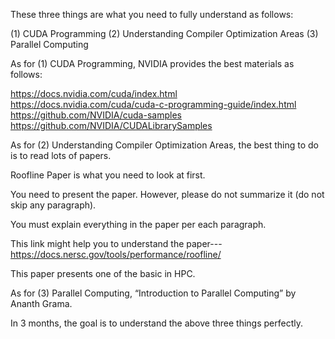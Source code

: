 These three things are what you need to fully understand as follows:

 
(1) CUDA Programming
(2) Understanding Compiler Optimization Areas
(3) Parallel Computing
 

As for (1) CUDA Programming, NVIDIA provides the best materials as follows:

https://docs.nvidia.com/cuda/index.html
https://docs.nvidia.com/cuda/cuda-c-programming-guide/index.html
https://github.com/NVIDIA/cuda-samples
https://github.com/NVIDIA/CUDALibrarySamples

As for (2) Understanding Compiler Optimization Areas, the best thing to do is to read lots of papers.

Roofline Paper is what you need to look at first.

You need to present the paper. However, please do not summarize it (do not skip any paragraph).

You must explain everything in the paper per each paragraph. 

This link might help you to understand the paper--- https://docs.nersc.gov/tools/performance/roofline/

This paper presents one of the basic in HPC.


As for (3) Parallel Computing, “Introduction to Parallel Computing” by Ananth Grama.

In 3 months, the goal is to understand the above three things perfectly.
